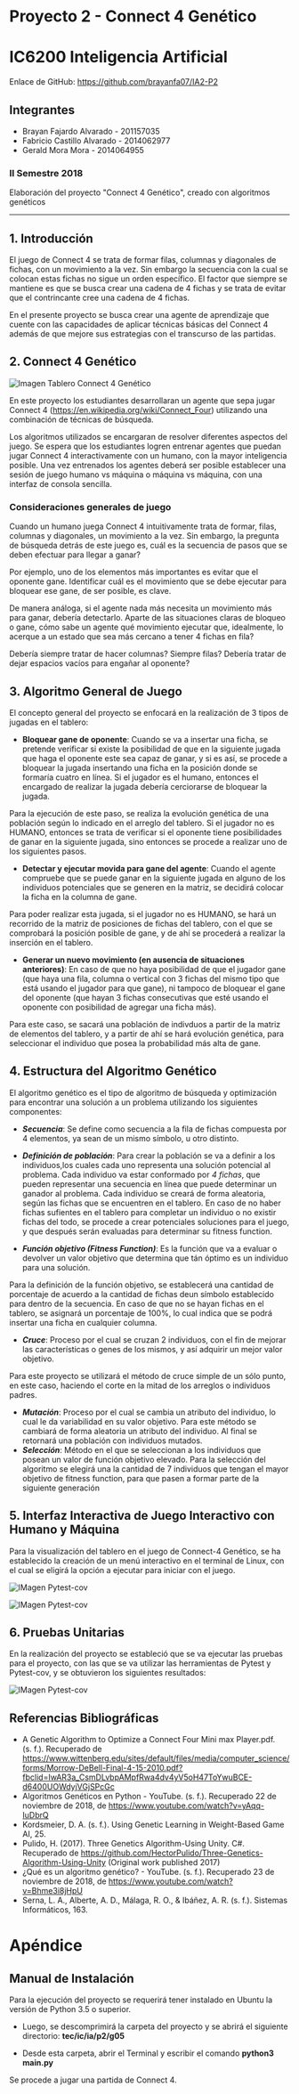 # Proyecto 2 - Connect 4 Genético


# IC6200 Inteligencia Artificial

Enlace de GitHub: https://github.com/brayanfa07/IA2-P2

## Integrantes

- Brayan Fajardo Alvarado - 201157035
- Fabricio Castillo Alvarado - 2014062977
- Gerald Mora Mora - 2014064955

### II Semestre 2018

Elaboración del proyecto "Connect 4 Genético", creado con algoritmos genéticos

---

## 1. Introducción

El juego de Connect 4 se trata de formar filas, columnas y diagonales de fichas, con un movimiento a la vez. Sin embargo la secuencia con la cual se colocan estas fichas no sigue un orden específico. El factor que siempre se mantiene es que se busca crear una cadena de 4 fichas y se trata de evitar que el contrincante cree una cadena de 4 fichas.

En el presente proyecto se busca crear una agente de aprendizaje que cuente con las capacidades de aplicar técnicas básicas del Connect 4 además de que mejore sus estrategias con el transcurso de las partidas.

## 2. Connect 4 Genético

![Imagen Tablero Connect 4 Genético](/images/tablero.png)

En este proyecto los estudiantes desarrollaran un agente que sepa jugar Connect 4 (https://en.wikipedia.org/wiki/Connect_Four) utilizando una combinación de técnicas de búsqueda.

Los algoritmos utilizados se encargaran de resolver diferentes aspectos del juego. Se espera que los estudiantes logren entrenar agentes que puedan jugar Connect 4 interactivamente con un humano, con la mayor inteligencia posible. Una vez entrenados los agentes deberá ser posible establecer una sesión de juego humano vs máquina o máquina vs máquina, con una interfaz de consola sencilla.

### Consideraciones generales de juego

Cuando un humano juega Connect 4 intuitivamente trata de formar, filas, columnas y diagonales, un movimiento a la vez. Sin embargo, la pregunta de búsqueda detrás de este juego es, cuál es la secuencia de pasos que se deben efectuar para llegar a ganar?

Por ejemplo, uno de los elementos más importantes es evitar que el oponente gane. Identificar cuál es el movimiento que se debe ejecutar para bloquear ese gane, de ser posible, es clave.

De manera análoga, si el agente nada más necesita un movimiento más para ganar, debería detectarlo.
Aparte de las situaciones claras de bloqueo o gane, cómo sabe un agente qué movimiento ejecutar que, idealmente, lo acerque a un estado que sea más cercano a tener 4 fichas en fila?

Debería siempre tratar de hacer columnas? Siempre filas? Debería tratar de dejar espacios vacíos para engañar al oponente?



## 3. Algoritmo General de Juego


El concepto general del proyecto se enfocará en la realización de 3 tipos de jugadas en el tablero:

- **Bloquear gane de oponente**: Cuando se va a insertar una ficha, se pretende verificar si existe la posibilidad de que en la siguiente jugada que haga el oponente este sea capaz de ganar, y si es así, se procede a bloquear la jugada insertando una ficha en la posición donde se formaría cuatro en línea.  Si el jugador es el humano, entonces el encargado de realizar la jugada debería cerciorarse de bloquear la jugada.

Para la ejecución de este paso, se realiza la evolución genética de una población según lo indicado en el arreglo del tablero. Si el jugador no es HUMANO, entonces se trata de verificar si el oponente tiene posibilidades de ganar en la siguiente jugada, sino entonces se procede a realizar uno de los siguientes pasos.

- **Detectar y ejecutar movida para gane del agente**: Cuando el agente compruebe que se puede ganar en la siguiente jugada en alguno de los individuos potenciales que se generen en la matriz, se decidirá colocar la ficha en la columna de gane.

Para poder realizar esta jugada, si el jugador no es HUMANO, se hará un recorrido de la matriz de posiciones de fichas del tablero, con el que se comprobará la posición posible de gane, y de ahí se procederá a realizar la inserción en el tablero.

- **Generar un nuevo movimiento (en ausencia de situaciones anteriores)**: En caso de que no haya posibilidad de que el jugador gane (que haya una fila, columna o vertical con 3 fichas del mismo tipo que está usando el jugador para que gane), ni tampoco de bloquear el gane del oponente (que hayan 3 fichas consecutivas que esté usando el oponente con posibilidad de agregar una ficha más).

Para este caso, se sacará una población de indivduos a partir de la matriz de elementos del tablero, y a partir de ahí se hará evolución genética, para seleccionar el individuo que posea la probabilidad más alta de gane.


## 4. Estructura del Algoritmo Genético


El algoritmo genético es el tipo de algoritmo de búsqueda y optimización para encontrar una solución a un problema utilizando los siguientes componentes:

- ***Secuencia***: Se define como secuencia a la fila de fichas compuesta por 4 elementos, ya sean de un mismo símbolo, u otro distinto.

- ***Definición de población***: Para crear la población se va a definir a los individuos,los cuales cada uno representa una solución potencial al problema.
Cada individuo va estar conformado por *4 fichas*, que pueden representar una secuencia en línea que puede determinar un ganador al problema.
Cada individuo se creará de forma aleatoria, según las fichas que se encuentren en el tablero.
En caso de no haber fichas sufientes en el tablero para completar un individuo o no existir fichas del todo, se procede a crear potenciales soluciones para el juego, y que después serán evaluadas para determinar su fitness function.

- ***Función objetivo (Fitness Function)***: Es la función que va a evaluar o devolver un valor objetivo que determina que tán óptimo es un individuo para una solución.

Para la definición de la función objetivo, se establecerá una cantidad de porcentaje de acuerdo a la cantidad de fichas deun símbolo establecido para dentro de la secuencia.
En caso de que no se hayan fichas en el tablero, se asignará un porcentaje de 100%, lo cual indica que se podrá insertar una ficha en cualquier columna.
- ***Cruce***: Proceso por el cual se cruzan 2 individuos, con el fin de mejorar las características o genes de los mismos, y así adquirir un mejor valor objetivo.

Para este proyecto se utilizará el método de cruce simple de un sólo punto, en este caso, haciendo el corte en la mitad de los arreglos o individuos padres.

- ***Mutación***: Proceso por el cual se cambia un atributo del individuo, lo cual le da variabilidad en su valor objetivo.
Para este método se cambiará de forma aleatoria un atributo del individuo. Al final se retornará una población con individuos mutados.
- ***Selección***: Método en el que se seleccionan a los individuos que posean un valor de función objetivo elevado.
Para la selección del algoritmo se elegirá una la cantidad de 7 individuos que tengan el mayor objetivo de fitness function, para que pasen a formar parte de la siguiente generación


## 5. Interfaz Interactiva de Juego Interactivo con Humano y Máquina 

Para la visualización del tablero en el juego de Connect-4 Genético, se ha establecido la creación de un menú interactivo en el terminal de Linux, con el cual se eligirá la opción a ejecutar para iniciar con el juego.

![IMagen Pytest-cov](/images/2.png)

![IMagen Pytest-cov](/images/3.png)




## 6. Pruebas Unitarias

En la realización del proyecto se estableció que se va ejecutar las pruebas para el proyecto, con las que se va utilizar las herramientas de Pytest y Pytest-cov, y se obtuvieron los siguientes resultados:

![IMagen Pytest-cov](/images/pytest-cov.jpeg)


## Referencias Bibliográficas

- A Genetic Algorithm to Optimize a Connect Four Mini max Player.pdf. (s. f.). Recuperado de https://www.wittenberg.edu/sites/default/files/media/computer_science/forms/Morrow-DeBell-Final-4-15-2010.pdf?fbclid=IwAR3a_CsmDLvbpAMpfRwa4dv4yV5oH47ToYwuBCE-d6400UOWdyjVGjSPcGc
- Algoritmos Genéticos en Python - YouTube. (s. f.). Recuperado 22 de noviembre de 2018, de https://www.youtube.com/watch?v=yAqq-IuDbrQ
- Kordsmeier, D. A. (s. f.). Using Genetic Learning in Weight-Based Game AI, 25.
- Pulido, H. (2017). Three Genetics Algorithm-Using Unity. C#. Recuperado de https://github.com/HectorPulido/Three-Genetics-Algorithm-Using-Unity (Original work published 2017)
- ¿Qué es un algoritmo genético? - YouTube. (s. f.). Recuperado 23 de noviembre de 2018, de https://www.youtube.com/watch?v=Bhme3i8jHpU
- Serna, L. A., Alberte, A. D., Málaga, R. O., & Ibáñez, A. R. (s. f.). Sistemas Informáticos, 163.


# Apéndice


## Manual de Instalación

Para la ejecución del proyecto se requerirá tener instalado en Ubuntu la versión de Python 3.5 o superior.

- Luego, se descomprimirá la carpeta del proyecto y se abrirá el siguiente directorio:
**tec/ic/ia/p2/g05**

- Desde esta carpeta, abrir el Terminal y escribir el comando **python3 main.py**

Se procede a jugar una partida de Connect 4.